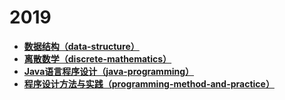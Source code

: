 # 2019

- [**数据结构（data-structure）**](https://github.com/Hyperzsb/BIT/tree/master/2019/data-structure)
- [**离散数学（discrete-mathematics）**](https://github.com/Hyperzsb/BIT/tree/master/2019/discrete-mathematics)
- [**Java语言程序设计（java-programming）**](https://github.com/Hyperzsb/BIT/tree/master/2019/java-programming)
- [**程序设计方法与实践（programming-method-and-practice）**](https://github.com/Hyperzsb/BIT/tree/master/2019/programming-method-and-practice)

